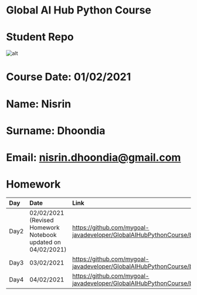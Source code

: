 # Global AI Hub Python Course  
# Student Repo  
![alt](<https://github.com/globalaihub/gaih-students-repo-example/blob/main/img/logo.png>)  
# Course Date: 01/02/2021  
# Name: Nisrin  
# Surname: Dhoondia  
# Email: nisrin.dhoondia@gmail.com  

# Homework  
|Day|Date|Link|
|:----|:----|:----|
|Day2|02/02/2021 (Revised Homework Notebook updated on 04/02/2021)|https://github.com/mygoal-javadeveloper/GlobalAIHubPythonCourse/blob/main/Homeworks/Day2/Day2.ipynb|  
|Day3|03/02/2021|https://github.com/mygoal-javadeveloper/GlobalAIHubPythonCourse/blob/main/Homeworks/Day3/Day3.ipynb|
|Day4|04/02/2021|https://github.com/mygoal-javadeveloper/GlobalAIHubPythonCourse/blob/main/Homeworks/Day4/Day4.ipynb|

